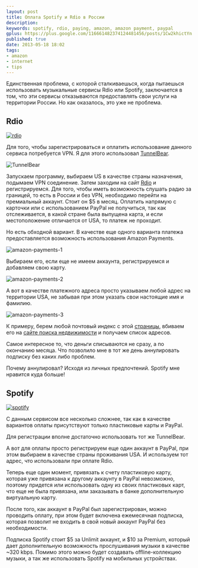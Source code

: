 ```yaml
---
layout: post
title: Оплата Spotify и Rdio в России
description: 
keywords: spotify, rdio, paying, amazon, amazon payment, paypal
gplus: https://plus.google.com/116661482374124481456/posts/1Cw2khictYn
published: true
date: 2013-05-18 18:02
tags:
- amazon
- internet
- tips
---
```


Единственная проблема, с которой сталкиваешься, когда пытаешься использовать музыкальные сервисы Rdio или Spotify, заключается в том, что эти сервисы отказываются предоставлять свои услуги на территории России. Но как оказалось, это уже не проблема.

## Rdio

[![rdio](http://static.juev.ru/2013/05/rdio-th.jpg)](http://static.juev.ru/2013/05/rdio.jpg "Rdio")

Для того, чтобы зарегистрироваться и оплатить использование данного сервиса потребуется VPN. Я для этого использовал [TunnelBear](www.tunnelbear.com/‎ "TunnelBear").

![TunnelBear](http://static.juev.ru/2013/05/tunnelbear.jpg)

Запускаем программу, выбираем US в качестве страны назначения, подымаем VPN соединение. Затем заходим на сайт [Rdio](http://www.rdio.com "Rdio") и регистрируемся. Для того, чтобы иметь возможность слушать радио за границей, то есть в России и без VPN, необходимо перейти на премиальный аккаунт. Стоит он $5 в месяц. Оплатить напрямую с карточки или с использованием PayPal не получиться, так как отслеживается, в какой стране была выпущена карта, и если местоположение отличается от USA, то платеж не проходит. 

Но есть обходной вариант. В качестве еще одного варианта платежа предоставляется возможность использования Amazon Payments. 

![amazon-payments-1](http://static.juev.ru/2013/05/amazon-1.jpg)

Выбираем его, если еще не имеем аккаунта, регистрируемся и добавляем свою карту. 

![amazon-payments-2](http://static.juev.ru/2013/05/amazon-2.jpg)

А вот в качестве платежного адреса просто указываем любой адрес на территории USA, не забывая при этом указать свои настоящие имя и фамилию. 

![amazon-payments-3](http://static.juev.ru/2013/05/amazon-3.jpg)

К примеру, берем любой почтовый индекс с этой [страницы](http://www.health.ny.gov/statistics/cancer/registry/appendix/neighborhoods.htm), вбиваем его на [сайте поиска недвижимости](http://www.trulia.com/) и получаем список адресов.

Самое интересное то, что деньги списываются не сразу, а по окончанию месяца. Что позволило мне в тот же день аннулировать подписку без каких либо проблем.

Почему аннулировал? Исходя из личных предпочтений. Spotify мне нравится куда больше!

## Spotify

[![spotify](http://static.juev.ru/2013/05/spotify-th.jpg)](http://static.juev.ru/2013/05/spotify.jpg "Spotify")

С данным сервисом все несколько сложнее, так как в качестве вариантов оплаты присутствуют только пластиковые карты и PayPal.

Для регистрации вполне достаточно использовать тот же TunnelBear. 

А вот для оплаты просто регистрируем еще один аккаунт в PayPal, при этом выбираем в качестве страны проживания USA. И используем тот адрес, что использовали при оплате Rdio. 

Теперь еще один момент, привязать к счету пластиковую карту, которая уже привязана к другому аккаунту в PayPal невозможно, поэтому придется или использовать одну из своих пластиковых карт, что еще не была привязана, или заказывать в банке дополнительную виртуальную карту. 

После того, как аккаунт в PayPal был зарегистрирован, можно проводить оплату, при этом будет включена ежемесячная подписка, которая позволит не входить в свой новый аккаунт PayPal без необходимости.

Подписка Spotify стоит $5 за Unlimit аккаунт, и $10 за Premium, который дает дополнительную возможность прослушивания музыки в качестве ~320 kbps. Помимо этого можно будет создавать offline-коллекцию музыки, а так же использовать Spotify на мобильных устройствах.